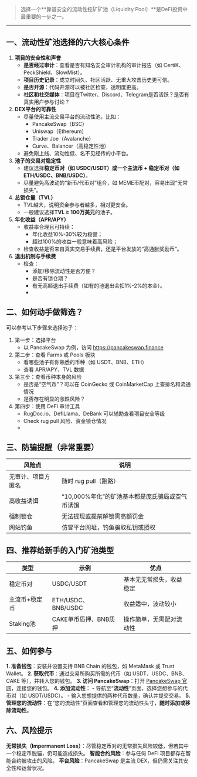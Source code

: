 > 选择一个**靠谱安全的流动性挖矿矿池（Liquidity Pool）**是DeFi投资中最重要的一步之一。
---
## 一、流动性矿池选择的六大核心条件
1. **项目的安全性和声誉**
   - **是否经过审计**：查看是否有知名安全审计机构的审计报告（如 CertiK、PeckShield、SlowMist）。
   - **项目历史记录**：成立时间久、社区活跃、无重大攻击历史更可信。
   - **是否开源**：代码开源可以被社区检查，透明度更高。
   - **社区和社交媒体**：项目在Twitter、Discord、Telegram是否活跃？是否有真实用户参与讨论？
2. **DEX平台的可靠性**
   - 尽量使用主流交易平台的流动性池，比如：
     - PancakeSwap（BSC）
     - Uniswap（Ethereum）
     - Trader Joe（Avalanche）
     - Curve、Balancer（高稳定性池）
   - 避免刚上线、流动性低、名不见经传的小平台。
3. **池子的交易对稳定性**
   - 建议选择**稳定币对（如 USDC/USDT）或一个主流币 + 稳定币对（如 ETH/USDC、BNB/USDC）**。
   - 尽量避免高波动的“新币/代币对”组合，如 MEME币配对，容易出现“无常损失”。
4. **总锁仓量（TVL）**
   - TVL越大，说明资金参与者越多，相对更安全。
   - 一般建议选择**TVL ≥ 100万美元**的池子。
5. **年化收益（APR/APY）**
   - 收益率合理且可持续：
     - 年化收益10%-30%较为稳健；
     - 超过100%的收益一般意味着高风险；
   - 检查收益是否来自真实交易手续费，还是平台发放的“高通胀奖励币”。
6. **退出机制与手续费**
   - 检查：
     - 添加/移除流动性是否方便？
     - 是否有锁仓期？
     - 有无高额退出手续费（如有的池退出会扣1%-2%的本金）。
     - 
## 二、如何动手做筛选？
可以参考以下步骤来选择池子：
1. 第一步：选择平台
   - 以 PancakeSwap 为例，访问 https://pancakeswap.finance
2. 第二步：查看 Farms 或 Pools 板块
   - 看哪些池子有你熟悉的币种（如 USDT、BNB、ETH）
   - 查看 APR/APY、TVL 数据
3. 第三步：查看币种本身的风险
   - 是否是“空气币”？可以在 CoinGecko 或 CoinMarketCap 上查排名和流通情况
   - 是否存在明显的涨跌风险？
4. 第四步：使用 DeFi 审计工具
   - RugDoc.io、DefiLlama、DeBank 可以辅助查看项目安全等级
   - Check rug pull 风险、资金锁仓情况
   - 
## 三、防骗提醒（非常重要）
| 风险点             | 说明                                            |
| ------------------ | ----------------------------------------------- |
| 无审计、项目方匿名 | 随时 rug pull（跑路）                           |
| 高收益诱饵         | “10,000%年化”的矿池基本都是庞氏骗局或空气币诱饵 |
| 强制锁仓           | 无法提现或提前解锁需高额罚金                    |
| 网站钓鱼           | 仿冒平台网址，钓鱼骗取私钥或授权                |

## 四、推荐给新手的入门矿池类型
| 类型          | 示例                  | 优点                     |
| ------------- | --------------------- | ------------------------ |
| 稳定币对      | USDC/USDT             | 基本无无常损失，收益稳定 |
| 主流币+稳定币 | ETH/USDC、BNB/USDC    | 收益适中，波动较小       |
| Staking池     | CAKE单币质押、BNB质押 | 操作简单，无需配对流动性 |

## 五、如何参与
**1. 准备钱包**：安装并设置支持 BNB Chain 的钱包，如 MetaMask 或 Trust Wallet。
**2. 获取代币**：通过交易所购买所需的代币（如 USDT、USDC、BNB、CAKE 等），并转入您的钱包。
**3. 访问 PancakeSwap**：打开 [PancakeSwap 官网](https://pancakeswap.finance/)，连接您的钱包。
**4. 添加流动性**：
    - 导航至“**流动性**”页面，选择您想参与的代币对（如 USDT/USDC）。
    - 输入您想提供的两种代币数量，确认并提交交易。
**5. 管理您的流动性**：在“您的流动性”页面查看和管理您的流动性头寸，**随时添加或移除流动性**。

## 六、风险提示
**无常损失（Impermanent Loss）**：尽管稳定币对的无常损失风险较低，但若其中一个稳定币脱锚，仍可能造成损失。
**智能合约风险**：参与任何 DeFi 项目都存在智能合约被攻击的风险。
**平台风险**：PancakeSwap 是主流 DEX，但仍需关注其安全性和运营状况。